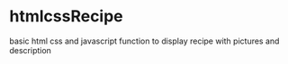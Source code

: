 # htmlcssRecipe

basic html css and javascript function to display recipe with pictures and description
